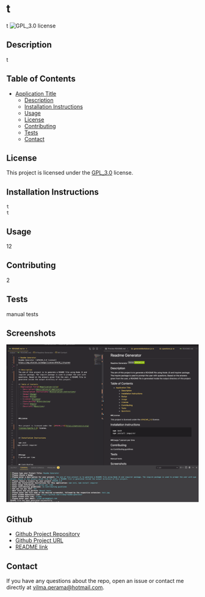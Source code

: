 
  # t
  t ![GPL_3.0 license](
  https://img.shields.io/badge/license-GPL_3.0-green
)
  
  ## Description
  t
  
  ## Table of Contents
  - [Application Title](#application-title)
    - [Description](#description-of-application)
    - [Installation Instructions](#installation-instructions)
    - [Usage](#usage)
    - [License](#license)
    - [Contributing](#contributing)
    - [Tests](#tests)
    - [Contact](#contact)
  



  ## License

  
  This project is licensed under the  [GPL_3.0](https://www.gnu.org/licenses/gpl-3.0.en.html) license.
  


  ## Installation Instructions
  ```
  t
t
  ```


  ## Usage
  12

  
  ## Contributing
  2

  
  ## Tests
  manual tests

  
  ## Screenshots 
  ![Screenshot from the application](./../assets/images/test.png)


  ## Github 
  - [Github Project Repository](https://test.com) 
  - [Github Project URL](vqerama) 
  - [README link](./../docs/README.md)
  

  ## Contact
  If you have any questions about the repo, open an issue or contact me directly at vilma.qerama@hotmail.com. 